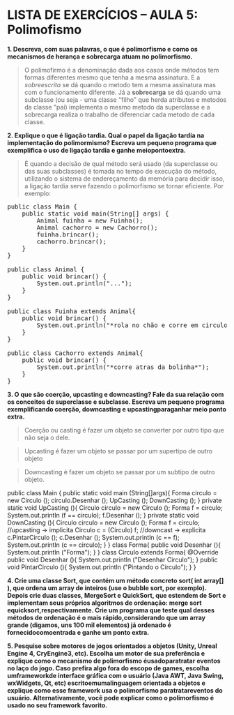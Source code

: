 # LISTA DE EXERCÍCIOS – AULA 5: Polimofismo

**1. Descreva, com suas palavras, o que é polimorfismo e como os mecanismos de herança e sobrecarga atuam no polimorfismo.**
> O polimofirmo é a denominação dada aos casos onde métodos tem formas diferentes mesmo que tenha a mesma assinatura. E a *sobreescrita* se dá quando o metodo tem a mesma assinatura mas com o funcionamento diferente. Já a **sobrecarga** se dá quando uma subclasse (ou seja - uma classe "filho" que herda atributos e metodos da classe "pai) implementa o mesmo metodo da superclasse e a sobrecarga realiza o trabalho de diferenciar cada metodo de cada classe. 


**2. Explique o que é ligação tardia. Qual o papel da ligação tardia na implementação do polimormismo? Escreva um pequeno programa que exemplifica o uso de ligação tardia e ganhe meiopontoextra.** 
> É quando a decisão de qual método será usado (da superclasse ou das suas subclasses) é tomada no tempo de execução do método, utilizando o sistema de endereçamento da memória para decidir isso, a ligação tardia serve fazendo o polimorfismo se tornar eficiente. Por exemplo:

<pre>
public class Main {
	public static void main(String[] args) {
		Animal fuinha = new Fuinha();
		Animal cachorro = new Cachorro();
		fuinha.brincar();
		cachorro.brincar();
	}
}

public class Animal {
	public void brincar() {
		System.out.println("...");
	}
}

public class Fuinha extends Animal{
	public void brincar() {
		System.out.println("*rola no chão e corre em circulos*");
	}
}

public class Cachorro extends Animal{
	public void brincar() {
		System.out.println("*corre atras da bolinha*");
	}
}
</pre>

**3. O que são coerção, upcasting e downcasting? Fale da sua relação com os conceitos de superclasse e subclasse. Escreva um pequeno programa exemplificando coerção, downcasting e upcastingparaganhar meio ponto extra.** 
>  Coerção ou casting é fazer um objeto se converter por outro tipo que não seja o dele.

>  Upcasting é fazer um objeto se passar por um supertipo de outro objeto

>  Downcasting é fazer um objeto se passar por um subtipo de outro objeto.

<pew> 
public class Main { 
	public static void main (String[]args){ 
		Forma circulo = new Circulo (); 
		circulo.Desenhar (); 
		UpCasting (); 
		DownCasting (); 
	} 
	private static void UpCasting (){ 
		Circulo circulo = new Circulo (); 
		Forma f = circulo; 
		System.out.println (f == circulo); 
		f.Desenhar (); 
	} 
	private static void DownCasting (){ 
		Circulo circulo = new Circulo (); Forma f = circulo; //upcasting -> implicita 
		Circulo c = (Circulo) f; //downcast -> explicita 
		c.PintarCirculo (); c.Desenhar (); 
		System.out.println (c == f); 
		System.out.println (c == circulo); 
	} 
} 
class Forma{ 
	public void Desenhar (){ 
		System.out.println ("Forma"); 
	} 
} 
class Circulo extends Forma{ 
	@Override 
	public void Desenhar (){ 
		System.out.println ("Desenhar Circulo"); 
	} 
	public void PintarCirculo (){ 
		System.out.println ("Pintando o Circulo"); 
	} 
}
</pre>

**4. Crie uma classe Sort, que contém um método concreto sort( int array[] ), que ordena um array de inteiros (use o bubble sort, por exemplo). Depois crie duas classes, MergeSort e QuickSort, que estendem de Sort e implementam seus próprios algoritmos de ordenação: merge sort equicksort,respectivamente. Crie um programa que teste qual desses métodos de ordenação é o mais rápido,considerando que um array grande (digamos, uns 100 mil elementos) já ordenado é fornecidocomoentrada e ganhe um ponto extra.**
>

**5. Pesquise sobre motores de jogos orientados a objetos (Unity, Unreal Engine 4, CryEngine3, etc). Escolha um motor de sua preferência e explique como o mecanismo de polimorfismo éusadoparatratar eventos no laço do jogo. Caso prefira algo fora do escopo de games, escolha umframeworkde interface gráfica com o usuário (Java AWT, Java Swing, wxWidgets, Qt, etc) escritoemumalinguagem orientada a objetos e explique como esse framework usa o polimorfismo paratratareventos do usuário. Alternativamente, você pode explicar como o polimorfismo é usado no seu framework favorito.**
>
